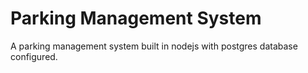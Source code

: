 # Parking Management System
 A parking management system built in nodejs with postgres database configured.
